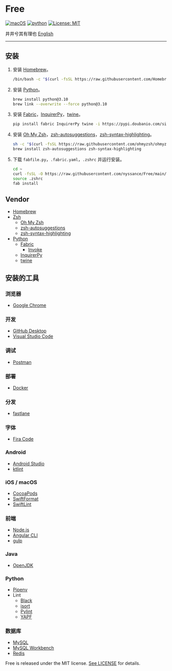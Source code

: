 # Free

[![macOS](https://img.shields.io/badge/macOS-10.15-blue)](https://www.apple.com/macos/catalina/)
[![python](https://img.shields.io/badge/python-3.10-blue)](https://www.python.org)
[![License: MIT](https://img.shields.io/badge/license-MIT-green)](https://opensource.org/licenses/MIT)

井井兮其有理也 [English](https://github.com/nyssance/Free/blob/main/README.md)

---

## 安装

1. 安装 [Homebrew]。

    ```sh
    /bin/bash -c "$(curl -fsSL https://raw.githubusercontent.com/Homebrew/install/HEAD/install.sh)"
    ```

2. 安装 [Python]。

    ```sh
    brew install python@3.10
    brew link --overwrite --force python@3.10
    ```

3. 安装 [Fabric]，[InquirerPy]，[twine]。

    ```sh
    pip install fabric InquirerPy twine -i https://pypi.doubanio.com/simple/
    ```

4. 安装 [Oh My Zsh]，[zsh-autosuggestions]，[zsh-syntax-highlighting]。

    ```sh
    sh -c "$(curl -fsSL https://raw.githubusercontent.com/ohmyzsh/ohmyzsh/master/tools/install.sh)"
    brew install zsh-autosuggestions zsh-syntax-highlighting
    ```

5. 下载 `fabfile.py`，`.fabric.yaml`，`.zshrc` 并运行安装。

    ```sh
    cd ~
    curl -fsSL -O https://raw.githubusercontent.com/nyssance/Free/main/fabfile.py -o .fabric.yaml https://raw.githubusercontent.com/nyssance/Free/main/fabric.yaml -o .zshrc https://raw.githubusercontent.com/nyssance/Free/main/zshrc
    source .zshrc
    fab install
    ```

## Vendor

- [Homebrew]
- [Zsh](https://www.zsh.org)
  - [Oh My Zsh]
  - [zsh-autosuggestions]
  - [zsh-syntax-highlighting]
- [Python]
  - [Fabric]
    - [Invoke](https://www.pyinvoke.org)
  - [InquirerPy]
  - [twine]

## 安装的工具

### 浏览器

- [Google Chrome](https://www.google.com/chrome/)

### 开发

- [GitHub Desktop](https://desktop.github.com)
- [Visual Studio Code](https://code.visualstudio.com)

### 调试

- [Postman](https://www.getpostman.com)

### 部署

- [Docker](https://www.docker.com)

### 分发

- [fastlane](https://fastlane.tools)

### 字体

- [Fira Code](https://github.com/tonsky/FiraCode)

### Android

- [Android Studio](https://developer.android.com/studio/)
- [ktlint](https://github.com/pinterest/ktlint)

### iOS / macOS

- [CocoaPods](https://cocoapods.org)
- [SwiftFormat](https://github.com/nicklockwood/SwiftFormat)
- [SwiftLint](https://github.com/realm/SwiftLint)

### 前端

- [Node.js](https://nodejs.org)
- [Angular CLI](https://cli.angular.io)
- [gulp](https://gulpjs.com)

### Java

- [OpenJDK](https://openjdk.java.net)

### Python

- [Pipenv](https://github.com/pypa/pipenv)
- Lint
  - [Black](https://github.com/psf/black)
  - [isort](https://pycqa.github.io/isort/)
  - [Pylint](https://www.pylint.org)
  - [YAPF](https://github.com/google/yapf)

### 数据库

- [MySQL](https://www.mysql.com)
- [MySQL Workbench](https://www.mysql.com/products/workbench/)
- [Redis](https://redis.io)

Free is released under the MIT license. [See LICENSE](https://github.com/nyssance/Free/blob/main/LICENSE) for details.

[HomeBrew]: https://brew.sh
[Oh My Zsh]: https://ohmyz.sh
[zsh-autosuggestions]: https://github.com/zsh-users/zsh-autosuggestions
[zsh-syntax-highlighting]: https://github.com/zsh-users/zsh-syntax-highlighting
[Python]: https://www.python.org
[Fabric]: https://www.fabfile.org
[InquirerPy]: https://github.com/kazhala/InquirerPy
[twine]: https://github.com/pypa/twine
